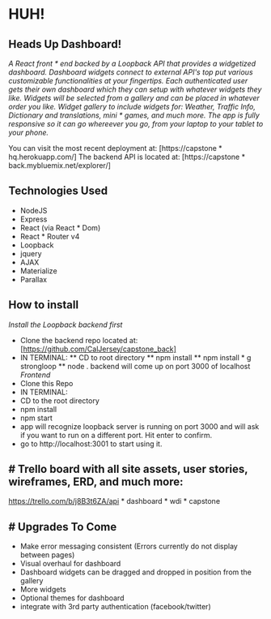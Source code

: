 # HUH!
## Heads Up Dashboard!

*A React front * end backed by a Loopback API that provides a widgetized dashboard. Dashboard widgets connect to external API's top put various customizable functionalities at your fingertips. Each authenticated user gets their own dashboard which they can setup with whatever widgets they like. Widgets will be selected from a gallery and can be placed in whatever order you like. Widget gallery to include widgets for: Weather, Traffic Info, Dictionary and translations, mini * games, and much more. The app is fully responsive so it can go whereever you go, from your laptop to your tablet to your phone.*

You can visit the most recent deployment at: [https://capstone * hq.herokuapp.com/]
The backend API is located at: [https://capstone * back.mybluemix.net/explorer/]

## Technologies Used
 * NodeJS
 * Express
 * React (via React * Dom)
 * React * Router v4
 * Loopback
 * jquery
 * AJAX
 * Materialize
 * Parallax

## How to install
*Install the Loopback backend first*
 * Clone the backend repo located at: [https://github.com/CalJersey/capstone_back]
 * IN TERMINAL:
  ** CD to root directory
  ** npm install
  ** npm install  * g strongloop
  ** node .
backend will come up on port 3000 of localhost
*Frontend*
 * Clone this Repo
 * IN TERMINAL:
 * CD to the root directory
 * npm install
 * npm start
 * app will recognize loopback server is running on port 3000 and will ask if you want to run on a different port. Hit enter to confirm.
 * go to http://localhost:3001 to start using it.

## # Trello board with all site assets, user stories, wireframes, ERD, and much more:
https://trello.com/b/j8B3t6ZA/api * dashboard * wdi * capstone

## # Upgrades To Come
 * Make error messaging consistent (Errors currently do not display between pages)
 * Visual overhaul for dashboard
 * Dashboard widgets can be dragged and dropped in position from the gallery
 * More widgets
 * Optional themes for dashboard
 * integrate with 3rd party authentication (facebook/twitter)
